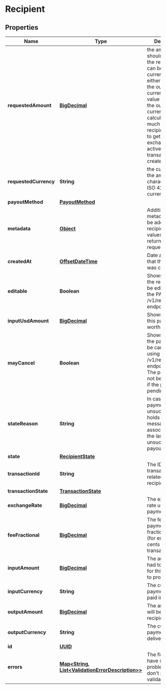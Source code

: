 
# Recipient

## Properties
Name | Type | Description | Notes
------------ | ------------- | ------------- | -------------
**requestedAmount** | [**BigDecimal**](BigDecimal.md) | the amount that should be paid to the recipient. This can be in any currency, usually either the input or the output currency. If the value here is not the output currency we will calculate how much the recipient is going to get using the exchange rates active when the transaction was created. | 
**requestedCurrency** | **String** | the currency of the amount in 3-character alpha ISO 4217 currency format | 
**payoutMethod** | [**PayoutMethod**](PayoutMethod.md) |  | 
**metadata** | [**Object**](.md) | Additional metadata that can be added to a recipient. These values will be returned on request |  [optional]
**createdAt** | [**OffsetDateTime**](OffsetDateTime.md) | Date and time that the recipient was created. |  [optional]
**editable** | **Boolean** | Shows whether the recipient can be edited using the PATCH /v1/recipients/{id} endpoint or not |  [optional]
**inputUsdAmount** | [**BigDecimal**](BigDecimal.md) | Shows how much this payment is worth in USD |  [optional]
**mayCancel** | **Boolean** | Shows whether the payment can be cancelled using the DELETE /v1/recipients/{id} endpoint or not. The payment can not be cancelled if the payout is pending. |  [optional]
**stateReason** | **String** | In case the payment is unsuccessful it holds the error message associated with the last unsuccessful payout. |  [optional]
**state** | [**RecipientState**](RecipientState.md) |  |  [optional]
**transactionId** | **String** | The ID of the transaction that is related to this recipient |  [optional]
**transactionState** | [**TransactionState**](TransactionState.md) |  |  [optional]
**exchangeRate** | [**BigDecimal**](BigDecimal.md) | The exchange rate used in this payment |  [optional]
**feeFractional** | [**BigDecimal**](BigDecimal.md) | The fee for this payment in fractional units (for example cents for USD transactions) |  [optional]
**inputAmount** | [**BigDecimal**](BigDecimal.md) | The amount that had to be paid in for this payment to proceed |  [optional]
**inputCurrency** | **String** | The currency this payment was paid in |  [optional]
**outputAmount** | [**BigDecimal**](BigDecimal.md) | The amount that will be paid to the recipient |  [optional]
**outputCurrency** | **String** | The currency the payment will be delivered in |  [optional]
**id** | [**UUID**](UUID.md) |  |  [optional]
**errors** | [**Map&lt;String, List&lt;ValidationErrorDescription&gt;&gt;**](List.md) | The fields that have some problems and don&#39;t pass validation |  [optional]



